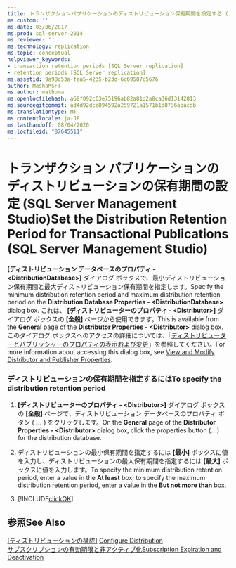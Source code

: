 ```yaml
---
title: トランザクションパブリケーションのディストリビューション保有期間を設定する (SQL Server Management Studio) |Microsoft Docs
ms.custom: ''
ms.date: 03/06/2017
ms.prod: sql-server-2014
ms.reviewer: ''
ms.technology: replication
ms.topic: conceptual
helpviewer_keywords:
- transaction retention periods [SQL Server replication]
- retention periods [SQL Server replication]
ms.assetid: 9a98c53a-fea5-4235-b23d-6c69587c5676
author: MashaMSFT
ms.author: mathoma
ms.openlocfilehash: a68f092c63e75196ab82a81d2a8ca36d13142813
ms.sourcegitcommit: ad4d92dce894592a259721a1571b1d8736abacdb
ms.translationtype: MT
ms.contentlocale: ja-JP
ms.lasthandoff: 08/04/2020
ms.locfileid: "87645511"
---
```

# <a name="set-the-distribution-retention-period-for-transactional-publications-sql-server-management-studio"></a><span data-ttu-id="3670c-102">トランザクション パブリケーションのディストリビューションの保有期間の設定 (SQL Server Management Studio)</span><span class="sxs-lookup"><span data-stu-id="3670c-102">Set the Distribution Retention Period for Transactional Publications (SQL Server Management Studio)</span></span>
  <span data-ttu-id="3670c-103">**[ディストリビューション データベースのプロパティ - \<DistributionDatabase>]** ダイアログ ボックスで、最小ディストリビューション保有期間と最大ディストリビューション保有期間を指定します。</span><span class="sxs-lookup"><span data-stu-id="3670c-103">Specify the minimum distribution retention period and maximum distribution retention period on the **Distribution Database Properties - \<DistributionDatabase>** dialog box.</span></span> <span data-ttu-id="3670c-104">これは、 **[ディストリビューターのプロパティ - \<Distributor>]** ダイアログ ボックスの **[全般]** ページから使用できます。</span><span class="sxs-lookup"><span data-stu-id="3670c-104">This is available from the **General** page of the **Distributor Properties - \<Distributor>** dialog box.</span></span> <span data-ttu-id="3670c-105">このダイアログ ボックスへのアクセスの詳細については、「[ディストリビューターとパブリッシャーのプロパティの表示および変更](view-and-modify-distributor-and-publisher-properties.md)」を参照してください。</span><span class="sxs-lookup"><span data-stu-id="3670c-105">For more information about accessing this dialog box, see [View and Modify Distributor and Publisher Properties](view-and-modify-distributor-and-publisher-properties.md).</span></span>  
  
### <a name="to-specify-the-distribution-retention-period"></a><span data-ttu-id="3670c-106">ディストリビューションの保有期間を指定するには</span><span class="sxs-lookup"><span data-stu-id="3670c-106">To specify the distribution retention period</span></span>  
  
1.  <span data-ttu-id="3670c-107">**[ディストリビューターのプロパティ - \<Distributor>]** ダイアログ ボックスの **[全般]** ページで、ディストリビューション データベースのプロパティ ボタン ( **...** ) をクリックします。</span><span class="sxs-lookup"><span data-stu-id="3670c-107">On the **General** page of the **Distributor Properties - \<Distributor>** dialog box, click the properties button (**...**) for the distribution database.</span></span>  
  
2.  <span data-ttu-id="3670c-108">ディストリビューションの最小保有期間を指定するには **[最小]** ボックスに値を入力し、ディストリビューションの最大保有期間を指定するには **[最大]** ボックスに値を入力します。</span><span class="sxs-lookup"><span data-stu-id="3670c-108">To specify the minimum distribution retention period, enter a value in the **At least** box; to specify the maximum distribution retention period, enter a value in the **But not more than** box.</span></span>  
  
3.  [!INCLUDE[clickOK](../../includes/clickok-md.md)]  
  
## <a name="see-also"></a><span data-ttu-id="3670c-109">参照</span><span class="sxs-lookup"><span data-stu-id="3670c-109">See Also</span></span>  
 <span data-ttu-id="3670c-110">[[ディストリビューションの構成]](configure-distribution.md) </span><span class="sxs-lookup"><span data-stu-id="3670c-110">[Configure Distribution](configure-distribution.md) </span></span>  
 [<span data-ttu-id="3670c-111">サブスクリプションの有効期限と非アクティブ化</span><span class="sxs-lookup"><span data-stu-id="3670c-111">Subscription Expiration and Deactivation</span></span>](subscription-expiration-and-deactivation.md)  
  
  
